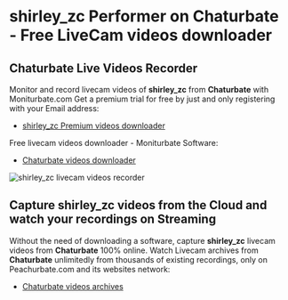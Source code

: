 # shirley_zc Performer on Chaturbate - Free LiveCam videos downloader

## Chaturbate Live Videos Recorder

Monitor and record livecam videos of **shirley_zc** from **Chaturbate** with Moniturbate.com
Get a premium trial for free by just and only registering with your Email address:
* [shirley_zc Premium videos downloader](https://moniturbate.com/request-demo-licence-key.html)

Free livecam videos downloader - Moniturbate Software:
* [Chaturbate videos downloader](https://moniturbate.com/moniturbate-download-software.html)

![shirley_zc livecam videos recorder](https://peachurnet.com/templates/moniturbate-software.png)


## Capture shirley_zc videos from the Cloud and watch your recordings on Streaming

Without the need of downloading a software, capture **shirley_zc** livecam videos from **Chaturbate** 100% online.
Watch Livecam archives from **Chaturbate** unlimitedly from thousands of existing recordings, only on Peachurbate.com and its websites network:
* [Chaturbate videos archives](https://peachurnet.com/)
